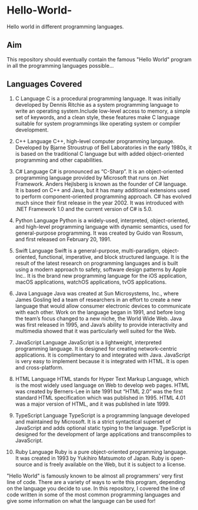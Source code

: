 # Hello-World-
Hello world in different programming languages.

## Aim
This repository should eventually contain the famous "Hello World" program in all the programming languages possible...

## Languages Covered
1. C Language
C is a procedural programming language. It was initially developed by Dennis Ritchie as a system programming language to write an operating system.Include low-level access to memory, a simple set of keywords, and a clean style, these features make C language suitable for system programmings like operating system or compiler development.

2. C++ Language
C++, high-level computer programming language. Developed by Bjarne Stroustrup of Bell Laboratories in the early 1980s, it is based on the traditional C language but with added object-oriented programming and other capabilities.

3. C# Language
C# is pronounced as “C-Sharp”. It is an object-oriented programming language provided by Microsoft that runs on .Net Framework. Anders Hejlsberg is known as the founder of C# language. It is based on C++ and Java, but it has many additional extensions used to perform component-oriented programming approach. C# has evolved much since their first release in the year 2002. It was introduced with .NET Framework 1.0 and the current version of C# is 5.0. 

4. Python Language
Python is a widely-used, interpreted, object-oriented, and high-level programming language with dynamic semantics, used for general-purpose programming. It was created by Guido van Rossum, and first released on February 20, 1991. 

5. Swift Language
Swift is a general-purpose, multi-paradigm, object-oriented, functional, imperative, and block structured language. It is the result of the latest research on programming languages and is built using a modern approach to safety, software design patterns by Apple Inc.. It is the brand new programming language for the iOS application, macOS applications, watchOS applications, tvOS applications.

6. Java Language
Java was created at Sun Microsystems, Inc., where James Gosling led a team of researchers in an effort to create a new language that would allow consumer electronic devices to communicate with each other. Work on the language began in 1991, and before long the team’s focus changed to a new niche, the World Wide Web. Java was first released in 1995, and Java’s ability to provide interactivity and multimedia showed that it was particularly well suited for the Web.

7. JavaScript Language
JavaScript is a lightweight, interpreted programming language. It is designed for creating network-centric applications. It is complimentary to and integrated with Java. JavaScript is very easy to implement because it is integrated with HTML. It is open and cross-platform.

8. HTML Language
HTML stands for Hyper Text Markup Language, which is the most widely used language on Web to develop web pages. HTML was created by Berners-Lee in late 1991 but “HTML 2.0” was the first standard HTML specification which was published in 1995. HTML 4.01 was a major version of HTML, and it was published in late 1999.

9. TypeScript Language
TypeScript is a programming language developed and maintained by Microsoft. It is a strict syntactical superset of JavaScript and adds optional static typing to the language. TypeScript is designed for the development of large applications and transcompiles to JavaScript.

10. Ruby Language
Ruby is a pure object-oriented programming language. It was created in 1993 by Yukihiro Matsumoto of Japan. Ruby is open-source and is freely available on the Web, but it is subject to a license.  


"Hello World" is famously known to be almost all programmers' very first line of code. There are a variety of ways to write this program, depending on the language you decide to use. In this repository, I covered the line of code written in some of the most common programming languages and give some information on what the language can be used for!

